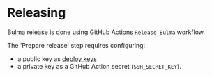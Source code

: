 # Releasing
Bulma release is done using GitHub Actions `Release Bulma` workflow.

The 'Prepare release' step requires configuring:
- a public key as [deploy keys](https://docs.github.com/v3/guides/managing-deploy-keys/#deploy-keys) 
- a private key as a GitHub Action secret (`SSH_SECRET_KEY`).
